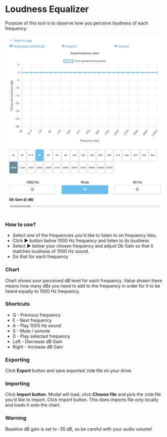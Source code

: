 # Loudness Equalizer

Purpose of this tool is to observe how you perceive loudness of each frequency.

![alt text](EqualizerPreview.png "Preview of Loudness Equalizer")

### How to use?
- Select one of the frequencies you'd like to listen to on frequency tiles.
- Click **▶️** button below 1000 Hz frequency and listen to its loudness
- Select **▶️** below your chosen frequency and adjust Db Gain so that it matches loudness of 1000 Hz sound.
- Do that for each frequency

### Chart
Chart shows your perceived dB level for each frequency. Value shown there means how many dBs you need to add to the frequency in order for it to be heard equally to 1000 Hz frequency.

### Shortcuts
- Q - Previous frequency <br/>
- E - Next frequency <br />
- A - Play 1000 Hz sound <br />
- S - Mute / unmute <br />
- D - Play selected frequency <br />
- Left - Decrease dB Gain <br />
- Right - Increase dB Gain <br />

### Exporting
Click **Export** button and save exported `JSON` file on your drive.

### Importing
Click **Import button**. Modal will load, click **Choose file** and pick the `JSON` file you'd like to import. Click Import button. This does imports file only locally and loads it onto the chart.

### Warning
Baseline dB gain is set to -35 dB, so be careful with your audio volume!
